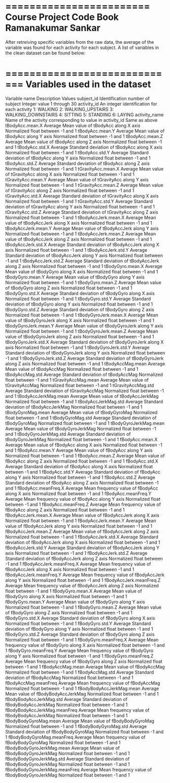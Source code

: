 ========================
Course Project Code Book
	  Ramanakumar Sankar
========================

After retreiving specific variables from the raw data, the average of the variable was found for each activity for each subject. 
A list of variables in the clean dataset can be found below:

=============================
Variables used in the dataset
=============================
Variable name                  Description                                                  Values
subject_id                     Identification number of subject                             Integer value 1 through 30
activity_id                    An integer identification for each activity                  1: WALKING 2: WALKING_UPSTAIRS 3: WALKING_DOWNSTAIRS 4: SITTING 5: STANDING 6: LAYING
activity_name                  Name of the activity corresponding to value in activity_id   Same as above
tBodyAcc.mean.X                Average Mean value of tBodyAcc along X axis                  Normalized float between -1 and 1
tBodyAcc.mean.Y                Average Mean value of tBodyAcc along Y axis                  Normalized float between -1 and 1
tBodyAcc.mean.Z                Average Mean value of tBodyAcc along Z axis                  Normalized float between -1 and 1
tBodyAcc.std.X                 Average Standard deviation of tBodyAcc along X axis          Normalized float between -1 and 1
tBodyAcc.std.Y                 Average Standard deviation of tBodyAcc along Y axis          Normalized float between -1 and 1
tBodyAcc.std.Z                 Average Standard deviation of tBodyAcc along Z axis          Normalized float between -1 and 1
tGravityAcc.mean.X             Average Mean value of tGravityAcc along X axis               Normalized float between -1 and 1
tGravityAcc.mean.Y             Average Mean value of tGravityAcc along Y axis               Normalized float between -1 and 1
tGravityAcc.mean.Z             Average Mean value of tGravityAcc along Z axis               Normalized float between -1 and 1
tGravityAcc.std.X              Average Standard deviation of tGravityAcc along X axis       Normalized float between -1 and 1
tGravityAcc.std.Y              Average Standard deviation of tGravityAcc along Y axis       Normalized float between -1 and 1
tGravityAcc.std.Z              Average Standard deviation of tGravityAcc along Z axis       Normalized float between -1 and 1
tBodyAccJerk.mean.X            Average Mean value of tBodyAccJerk along X axis              Normalized float between -1 and 1
tBodyAccJerk.mean.Y            Average Mean value of tBodyAccJerk along Y axis              Normalized float between -1 and 1
tBodyAccJerk.mean.Z            Average Mean value of tBodyAccJerk along Z axis              Normalized float between -1 and 1
tBodyAccJerk.std.X             Average Standard deviation of tBodyAccJerk along X axis      Normalized float between -1 and 1
tBodyAccJerk.std.Y             Average Standard deviation of tBodyAccJerk along Y axis      Normalized float between -1 and 1
tBodyAccJerk.std.Z             Average Standard deviation of tBodyAccJerk along Z axis      Normalized float between -1 and 1
tBodyGyro.mean.X               Average Mean value of tBodyGyro along X axis                 Normalized float between -1 and 1
tBodyGyro.mean.Y               Average Mean value of tBodyGyro along Y axis                 Normalized float between -1 and 1
tBodyGyro.mean.Z               Average Mean value of tBodyGyro along Z axis                 Normalized float between -1 and 1
tBodyGyro.std.X                Average Standard deviation of tBodyGyro along X axis         Normalized float between -1 and 1
tBodyGyro.std.Y                Average Standard deviation of tBodyGyro along Y axis         Normalized float between -1 and 1
tBodyGyro.std.Z                Average Standard deviation of tBodyGyro along Z axis         Normalized float between -1 and 1
tBodyGyroJerk.mean.X           Average Mean value of tBodyGyroJerk along X axis             Normalized float between -1 and 1
tBodyGyroJerk.mean.Y           Average Mean value of tBodyGyroJerk along Y axis             Normalized float between -1 and 1
tBodyGyroJerk.mean.Z           Average Mean value of tBodyGyroJerk along Z axis             Normalized float between -1 and 1
tBodyGyroJerk.std.X            Average Standard deviation of tBodyGyroJerk along X axis     Normalized float between -1 and 1
tBodyGyroJerk.std.Y            Average Standard deviation of tBodyGyroJerk along Y axis     Normalized float between -1 and 1
tBodyGyroJerk.std.Z            Average Standard deviation of tBodyGyroJerk along Z axis     Normalized float between -1 and 1
tBodyAccMag.mean               Average Mean value of tBodyAccMag                            Normalized float between -1 and 1
tBodyAccMag.std                Average Standard deviation of tBodyAccMag                    Normalized float between -1 and 1
tGravityAccMag.mean            Average Mean value of tGravityAccMag                         Normalized float between -1 and 1
tGravityAccMag.std             Average Standard deviation of tGravityAccMag                 Normalized float between -1 and 1
tBodyAccJerkMag.mean           Average Mean value of tBodyAccJerkMag                        Normalized float between -1 and 1
tBodyAccJerkMag.std            Average Standard deviation of tBodyAccJerkMag                Normalized float between -1 and 1
tBodyGyroMag.mean              Average Mean value of tBodyGyroMag                           Normalized float between -1 and 1
tBodyGyroMag.std               Average Standard deviation of tBodyGyroMag                   Normalized float between -1 and 1
tBodyGyroJerkMag.mean          Average Mean value of tBodyGyroJerkMag                       Normalized float between -1 and 1
tBodyGyroJerkMag.std           Average Standard deviation of tBodyGyroJerkMag               Normalized float between -1 and 1
fBodyAcc.mean.X                Average Mean value of fBodyAcc along X axis                  Normalized float between -1 and 1
fBodyAcc.mean.Y                Average Mean value of fBodyAcc along Y axis                  Normalized float between -1 and 1
fBodyAcc.mean.Z                Average Mean value of fBodyAcc along Z axis                  Normalized float between -1 and 1
fBodyAcc.std.X                 Average Standard deviation of fBodyAcc along X axis          Normalized float between -1 and 1
fBodyAcc.std.Y                 Average Standard deviation of fBodyAcc along Y axis          Normalized float between -1 and 1
fBodyAcc.std.Z                 Average Standard deviation of fBodyAcc along Z axis          Normalized float between -1 and 1
fBodyAcc.meanFreq.X            Average Mean frequency value of fBodyAcc along X axis        Normalized float between -1 and 1
fBodyAcc.meanFreq.Y            Average Mean frequency value of fBodyAcc along Y axis        Normalized float between -1 and 1
fBodyAcc.meanFreq.Z            Average Mean frequency value of fBodyAcc along Z axis        Normalized float between -1 and 1
fBodyAccJerk.mean.X            Average Mean value of fBodyAccJerk along X axis              Normalized float between -1 and 1
fBodyAccJerk.mean.Y            Average Mean value of fBodyAccJerk along Y axis              Normalized float between -1 and 1
fBodyAccJerk.mean.Z            Average Mean value of fBodyAccJerk along Z axis              Normalized float between -1 and 1
fBodyAccJerk.std.X             Average Standard deviation of fBodyAccJerk along X axis      Normalized float between -1 and 1
fBodyAccJerk.std.Y             Average Standard deviation of fBodyAccJerk along Y axis      Normalized float between -1 and 1
fBodyAccJerk.std.Z             Average Standard deviation of fBodyAccJerk along Z axis      Normalized float between -1 and 1
fBodyAccJerk.meanFreq.X        Average Mean frequency value of fBodyAccJerk along X axis    Normalized float between -1 and 1
fBodyAccJerk.meanFreq.Y        Average Mean frequency value of fBodyAccJerk along Y axis    Normalized float between -1 and 1
fBodyAccJerk.meanFreq.Z        Average Mean frequency value of fBodyAccJerk along Z axis    Normalized float between -1 and 1
fBodyGyro.mean.X               Average Mean value of fBodyGyro along X axis                 Normalized float between -1 and 1
fBodyGyro.mean.Y               Average Mean value of fBodyGyro along Y axis                 Normalized float between -1 and 1
fBodyGyro.mean.Z               Average Mean value of fBodyGyro along Z axis                 Normalized float between -1 and 1
fBodyGyro.std.X                Average Standard deviation of fBodyGyro along X axis         Normalized float between -1 and 1
fBodyGyro.std.Y                Average Standard deviation of fBodyGyro along Y axis         Normalized float between -1 and 1
fBodyGyro.std.Z                Average Standard deviation of fBodyGyro along Z axis         Normalized float between -1 and 1
fBodyGyro.meanFreq.X           Average Mean frequency value of fBodyGyro along X axis       Normalized float between -1 and 1
fBodyGyro.meanFreq.Y           Average Mean frequency value of fBodyGyro along Y axis       Normalized float between -1 and 1
fBodyGyro.meanFreq.Z           Average Mean frequency value of fBodyGyro along Z axis       Normalized float between -1 and 1
fBodyAccMag.mean               Average Mean value of fBodyAccMag                            Normalized float between -1 and 1
fBodyAccMag.std                Average Standard deviation of fBodyAccMag                    Normalized float between -1 and 1
fBodyAccMag.meanFreq           Average Mean frequency value of fBodyAccMag                  Normalized float between -1 and 1
fBodyBodyAccJerkMag.mean       Average Mean value of fBodyBodyAccJerkMag                    Normalized float between -1 and 1
fBodyBodyAccJerkMag.std        Average Standard deviation of fBodyBodyAccJerkMag            Normalized float between -1 and 1
fBodyBodyAccJerkMag.meanFreq   Average Mean frequency value of fBodyBodyAccJerkMag          Normalized float between -1 and 1
fBodyBodyGyroMag.mean          Average Mean value of fBodyBodyGyroMag                       Normalized float between -1 and 1
fBodyBodyGyroMag.std           Average Standard deviation of fBodyBodyGyroMag               Normalized float between -1 and 1
fBodyBodyGyroMag.meanFreq      Average Mean frequency value of fBodyBodyGyroMag             Normalized float between -1 and 1
fBodyBodyGyroJerkMag.mean      Average Mean value of fBodyBodyGyroJerkMag                   Normalized float between -1 and 1
fBodyBodyGyroJerkMag.std       Average Standard deviation of fBodyBodyGyroJerkMag           Normalized float between -1 and 1
fBodyBodyGyroJerkMag.meanFreq  Average Mean frequency value of fBodyBodyGyroJerkMag         Normalized float between -1 and 1
